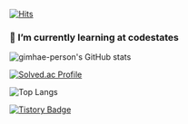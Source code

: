 <!--
**gimhae-person/gimhae-person** is a ✨ _special_ ✨ repository because its `README.md` (this file) appears on your GitHub profile.

Here are some ideas to get you started:

- 🔭 I’m currently working on ...
- 🌱 I’m currently learning ...
- 👯 I’m looking to collaborate on ...
- 🤔 I’m looking for help with ...
- 💬 Ask me about ...
- 📫 How to reach me: ...
- 😄 Pronouns: ...
- ⚡ Fun fact: ...
-->

[![Hits](https://hits.seeyoufarm.com/api/count/incr/badge.svg?url=https%3A%2F%2Fhttps%2F%2Fgithub.com%2Fgimhae-person%2Fgimhae-person%2F&count_bg=%23FFC535&title_bg=%23555555&icon=&icon_color=%23FFF2C0&title=hits&edge_flat=false)](https://hits.seeyoufarm.com)

### 🌱 I’m currently learning at codestates

![gimhae-person's GitHub stats](https://github-readme-stats.vercel.app/api?username=gimhae-person&show_icons=true&theme=onedark)  

[![Solved.ac Profile](http://mazassumnida.wtf/api/generate_badge?boj=hyeino3o)](https://solved.ac/hyeino3o)  

![Top Langs](https://github-readme-stats.vercel.app/api/top-langs/?username=gimhae-person&layout=compact&theme=cobalt)  

[![Tistory Badge](https://img.shields.io/badge/Tech%20Blog-555263?style=flat&logoColor=white)]("https://www.notion.so/gimhae-person/4c5f73b2f73c4972b84388bc2fa00ed4?v=2a00c6a25c4549aebedc10d0c2472e99")
